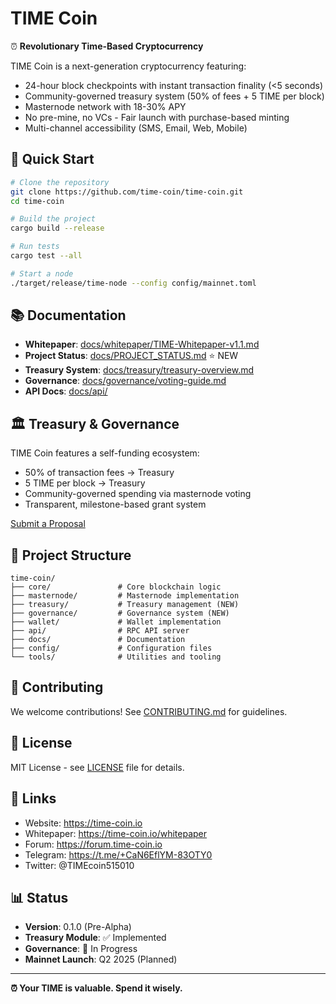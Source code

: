 # TIME Coin

⏰ **Revolutionary Time-Based Cryptocurrency**

TIME Coin is a next-generation cryptocurrency featuring:
- 24-hour block checkpoints with instant transaction finality (<5 seconds)
- Community-governed treasury system (50% of fees + 5 TIME per block)
- Masternode network with 18-30% APY
- No pre-mine, no VCs - Fair launch with purchase-based minting
- Multi-channel accessibility (SMS, Email, Web, Mobile)

## 🚀 Quick Start

```bash
# Clone the repository
git clone https://github.com/time-coin/time-coin.git
cd time-coin

# Build the project
cargo build --release

# Run tests
cargo test --all

# Start a node
./target/release/time-node --config config/mainnet.toml
```

## 📚 Documentation

- **Whitepaper**: [docs/whitepaper/TIME-Whitepaper-v1.1.md](docs/whitepaper/TIME-Whitepaper-v1.1.md)
- **Project Status**: [docs/PROJECT_STATUS.md](docs/PROJECT_STATUS.md) ⭐ NEW
- **Treasury System**: [docs/treasury/treasury-overview.md](docs/treasury/treasury-overview.md)
- **Governance**: [docs/governance/voting-guide.md](docs/governance/voting-guide.md)
- **API Docs**: [docs/api/](docs/api/)

## 🏛️ Treasury & Governance

TIME Coin features a self-funding ecosystem:
- 50% of transaction fees → Treasury
- 5 TIME per block → Treasury
- Community-governed spending via masternode voting
- Transparent, milestone-based grant system

[Submit a Proposal](docs/governance/proposal-template.md)

## 🔧 Project Structure

```
time-coin/
├── core/               # Core blockchain logic
├── masternode/         # Masternode implementation
├── treasury/           # Treasury management (NEW)
├── governance/         # Governance system (NEW)
├── wallet/             # Wallet implementation
├── api/                # RPC API server
├── docs/               # Documentation
├── config/             # Configuration files
└── tools/              # Utilities and tooling
```

## 🤝 Contributing

We welcome contributions! See [CONTRIBUTING.md](CONTRIBUTING.md) for guidelines.

## 📄 License

MIT License - see [LICENSE](LICENSE) file for details.

## 🔗 Links

- Website: https://time-coin.io
- Whitepaper: https://time-coin.io/whitepaper
- Forum: https://forum.time-coin.io
- Telegram: https://t.me/+CaN6EflYM-83OTY0
- Twitter: @TIMEcoin515010

## 📊 Status

- **Version**: 0.1.0 (Pre-Alpha)
- **Treasury Module**: ✅ Implemented
- **Governance**: 🚧 In Progress
- **Mainnet Launch**: Q2 2025 (Planned)

---

**⏰ Your TIME is valuable. Spend it wisely.**
